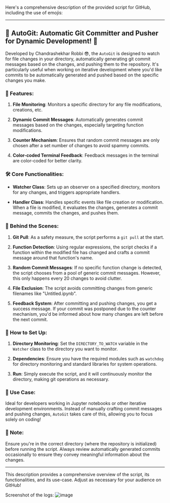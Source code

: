 Here's a comprehensive description of the provided script for GitHub, including the use of emojis:

---

## 📌 AutoGit: Automatic Git Committer and Pusher for Dynamic Development! 🚀

Developed by Chandrashekhar Robbi 😎, the `AutoGit` is designed to watch for file changes in your directory, automatically generating git commit messages based on the changes, and pushing them to the repository. It's particularly useful when working on iterative development where you'd like commits to be automatically generated and pushed based on the specific changes you make.

### 🌟 Features:

1. **File Monitoring**: Monitors a specific directory for any file modifications, creations, etc.

2. **Dynamic Commit Messages**: Automatically generates commit messages based on the changes, especially targeting function modifications.

3. **Counter Mechanism**: Ensures that random commit messages are only chosen after a set number of changes to avoid spammy commits.

4. **Color-coded Terminal Feedback**: Feedback messages in the terminal are color-coded for better clarity.

### 🛠 Core Functionalities:

- **Watcher Class**: Sets up an observer on a specified directory, monitors for any changes, and triggers appropriate handlers.

- **Handler Class**: Handles specific events like file creation or modification. When a file is modified, it evaluates the changes, generates a commit message, commits the changes, and pushes them.

### 🎩 Behind the Scenes:

1. **Git Pull**: As a safety measure, the script performs a `git pull` at the start.

2. **Function Detection**: Using regular expressions, the script checks if a function within the modified file has changed and crafts a commit message around that function's name.

3. **Random Commit Messages**: If no specific function change is detected, the script chooses from a pool of generic commit messages. However, this only happens every 20 changes to avoid clutter.

4. **File Exclusion**: The script avoids committing changes from generic filenames like "Untitled.ipynb".

5. **Feedback System**: After committing and pushing changes, you get a success message. If your commit was postponed due to the counter mechanism, you'd be informed about how many changes are left before the next commit.

### 📂 How to Set Up:

1. **Directory Monitoring**: Set the `DIRECTORY_TO_WATCH` variable in the `Watcher` class to the directory you want to monitor.

2. **Dependencies**: Ensure you have the required modules such as `watchdog` for directory monitoring and standard libraries for system operations.

3. **Run**: Simply execute the script, and it will continuously monitor the directory, making git operations as necessary.

### 💼 Use Case:

Ideal for developers working in Jupyter notebooks or other iterative development environments. Instead of manually crafting commit messages and pushing changes, `AutoGit` takes care of this, allowing you to focus solely on coding!

### 🔐 Note:

Ensure you're in the correct directory (where the repository is initialized) before running the script. Always review automatically generated commits occasionally to ensure they convey meaningful information about the changes.

---

This description provides a comprehensive overview of the script, its functionalities, and its use-case. Adjust as necessary for your audience on GitHub!

Screenshot of the logs:
![image](https://github.com/ChandrashekharRobbi/GFG-DSA/assets/91750738/0ad5d7bc-252f-47a2-ba34-69f03059da19)
